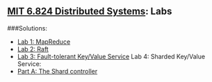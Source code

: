 ## [MIT 6.824 Distributed Systems](https://pdos.csail.mit.edu/6.824/index.html): Labs 

###Solutions:
- [Lab 1: MapReduce](https://github.com/Maxfer4Maxfer/mit-6.824-solutions/tree/main/src/mr)
- [Lab 2: Raft](https://github.com/Maxfer4Maxfer/mit-6.824-solutions/tree/main/src/raft)
- [Lab 3: Fault-tolerant Key/Value Service](https://github.com/Maxfer4Maxfer/mit-6.824-solutions/tree/main/src/kvraft)
Lab 4: Sharded Key/Value Service:
- [Part A: The Shard controller](https://github.com/Maxfer4Maxfer/mit-6.824-solutions/tree/main/src/shardctrler)
